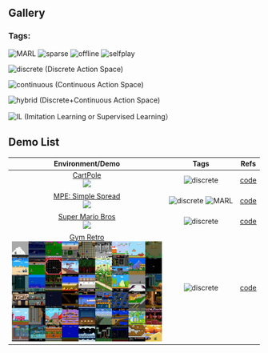 ## Gallery

### Tags:

![MARL](https://img.shields.io/badge/-MARL-yellow)
![sparse](https://img.shields.io/badge/-sparse%20reward-orange)
![offline](https://img.shields.io/badge/-offlineRL-darkblue)
![selfplay](https://img.shields.io/badge/-selfplay-blue)

![discrete](https://img.shields.io/badge/-discrete-brightgreen) (Discrete Action Space)

![continuous](https://img.shields.io/badge/-continous-green) (Continuous Action Space)

![hybrid](https://img.shields.io/badge/-hybrid-darkgreen) (Discrete+Continuous Action Space)

![IL](https://img.shields.io/badge/-IL/SL-purple) (Imitation Learning or Supervised Learning）


## Demo List

<div align="center">

|                                                                                                   Environment/Demo                                                                                                    |                                                          Tags                                                           |              Refs               |
|:---------------------------------------------------------------------------------------------------------------------------------------------------------------------------------------------------------------------:|:-----------------------------------------------------------------------------------------------------------------------:|:-------------------------------:|
|                           [CartPole](https://gymnasium.farama.org/environments/classic_control/cart_pole/)<br>  <img width="300px" height="auto" src="./docs/images/cartpole_trained.gif">                            |                             ![discrete](https://img.shields.io/badge/-discrete-brightgreen)                             |  [code](./examples/cartpole/)   |
|                       [MPE: Simple Spread](https://pettingzoo.farama.org/environments/mpe/simple_spread/)<br>  <img width="300px" height="auto" src="./docs/images/simple_spread_trained.gif">                        | ![discrete](https://img.shields.io/badge/-discrete-brightgreen)  ![MARL](https://img.shields.io/badge/-MARL-yellow) |     [code](./examples/mpe/)     |
| [Super Mario Bros](https://github.com/Kautenja/gym-super-mario-bros)<br>  <img width="300px" height="auto" src="https://user-images.githubusercontent.com/2184469/40948820-3d15e5c2-6830-11e8-81d4-ecfaffee0a14.png"> | ![discrete](https://img.shields.io/badge/-discrete-brightgreen)  | [code](./examples/super_mario/) |
|                                                [Gym Retro](https://github.com/openai/retro)<br>  <img width="300px" height="auto" src="./docs/images/gym-retro.webp">                                                 | ![discrete](https://img.shields.io/badge/-discrete-brightgreen)  |      [code](./examples/retro/)      |
</div>